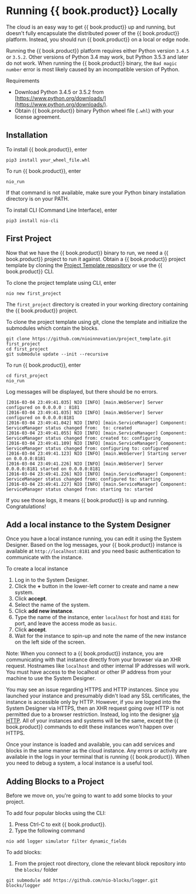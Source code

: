 # Running {{ book.product}} Locally

The cloud is an easy way to get {{ book.product}} up and running, but doesn't fully encapsulate the distributed power of the {{ book.product}} platform. Instead, you should run {{ book.product}} on a local or edge node.

Running the {{ book.product}} platform requires either Python version `3.4.5` or `3.5.2`.  Other versions of Python 3.4 may work, but Python 3.5.3 and later do not work. When running the {{ book.product}} binary, the `Bad magic number` error is most likely caused by an incompatible version of Python.

Requirements

* Download Python 3.4.5 or 3.5.2 from [https://www.python.org/downloads/](https://www.python.org/downloads/).
* Obtain {{ book.product}} binary Python wheel file (`.whl`) with your license agreement.

## Installation

To install {{ book.product}}, enter


```
pip3 install your_wheel_file.whl
```


To run {{ book.product}}, enter

`nio_run`

If that command is not available, make sure your Python binary installation directory is on your PATH.


To install CLI \(Command Line Interface\), enter



```
pip3 install nio-cli
```

## First Project

Now that we have the {{ book.product}} binary to run, we need a {{ book.product}} project to run it against. Obtain a {{ book.product}} project template by cloning the [Project Template repository](https://github.com/nioinnovation/project_template) or  use the {{ book.product}} CLI.

To clone the project template using CLI, enter

`nio new first_project`

The `first_project` directory is created in your working directory containing the {{ book.product}} project.

To clone the project template using git, clone the template and initialize the submodules which contain the blocks.

```
git clone https://github.com/nioinnovation/project_template.git first_project
cd first_project
git submodule update --init --recursive
```

To run {{ book.product}}, enter
```
cd first_project
nio_run
```

Log messages will be displayed, but there should be no errors.

```
[2016-03-04 23:49:41.035] NIO [INFO] [main.WebServer] Server configured on 0.0.0.0 : 8181
[2016-03-04 23:49:41.035] NIO [INFO] [main.WebServer] Server configured on 0.0.0.0:8181
[2016-03-04 23:49:41.042] NIO [INFO] [main.ServiceManager] Component: ServiceManager status changed from:  to: created
[2016-03-04 23:49:41.055] NIO [INFO] [main.ServiceManager] Component: ServiceManager status changed from: created to: configuring
[2016-03-04 23:49:41.109] NIO [INFO] [main.ServiceManager] Component: ServiceManager status changed from: configuring to: configured
[2016-03-04 23:49:41.123] NIO [INFO] [main.WebServer] Starting server on 0.0.0.0:8181
[2016-03-04 23:49:41.226] NIO [INFO] [main.WebServer] Server 0.0.0.0:8181 started on 0.0.0.0:8181
[2016-03-04 23:49:41.226] NIO [INFO] [main.ServiceManager] Component: ServiceManager status changed from: configured to: starting
[2016-03-04 23:49:41.227] NIO [INFO] [main.ServiceManager] Component: ServiceManager status changed from: starting to: started
```

If you see those logs, it means {{ book.product}} is up and running. Congratulations!

## Add a local instance to the System Designer

Once you have a local instance running, you can edit it using the System Designer. Based on the log messages, your {{ book.product}} instance is available at `http://localhost:8181` and you need basic authentication to communicate with the instance.

To create a local instance

1. Log in to the System Designer.
2. Click the **+** button in the lower-left corner to create and name a new system.
3. Click **accept**.
4. Select the name of the system.
5. Click **add new instance**. 
6. Type the name of the instance, enter  `localhost` for host and `8181` for port, and leave the access mode as `basic`.
7. Click **accept**.
8. Wait for the instance to spin-up and note the name of the new instance on the left side of the screen.

Note: When you connect to a {{ book.product}} instance, you are communicating with that instance directly from your browser via an XHR request. Hostnames like `localhost` and other internal IP addresses will work. You must have access to the localhost or other IP address from your machine to use the System Designer. 

You may see an issue regarding HTTPS and HTTP instances. Since you launched your instance and presumably didn't load any SSL certificates, the instance is accessible only by HTTP. However, if you are logged into the System Designer via HTTPS, then an XHR request going over HTTP is not permitted due to a browser restriction. Instead, log into the designer [via HTTP](http://designer.n.io). All of your instances and systems will be the same, except the {{ book.product}} commands to edit these instances won't happen over HTTPS.

Once your instance is loaded and available, you can add services and blocks in the same manner as the cloud instance. Any errors or activity are available in the logs in your terminal that is running {{ book.product}}. When you need to debug a system, a local instance is a useful tool.

## Adding Blocks to a Project

Before we move on, you're going to want to add some blocks to your project.

To add four popular blocks using the CLI:

1. Press Ctrl-C to exit {{ book.product}}.
2. Type the following command
```
nio add logger simulator filter dynamic_fields
```

To add blocks:

1. From the project root directory, clone the relevant block repository into the `blocks/` folder
```
git submodule add https://github.com/nio-blocks/logger.git blocks/logger
```

